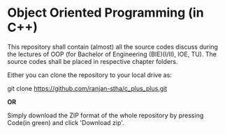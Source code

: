 # Object Oriented Programming (in C++)

This repository shall contain (almost) all the source codes discuss during the lectures of OOP (for Bachelor of Engineering (BIE)(I/II), IOE, TU).
The source codes shall be placed in respective chapter folders.


Either you can clone the repository to your local drive as:

git clone https://github.com/ranjan-stha/c_plus_plus.git

<b>OR</b>

Simply download the ZIP format of the whole repository by pressing Code(in green) and click 'Download zip'.

